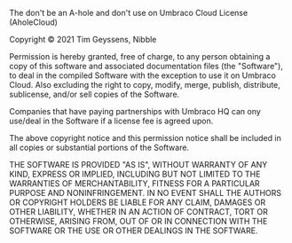 The don't be an A-hole and don't use on Umbraco Cloud License (AholeCloud)

Copyright &copy; 2021 Tim Geyssens, Nibble  

Permission is hereby granted, free of charge, to any person obtaining a copy of
this software and associated documentation files (the "Software"), to deal in
the compiled Software with the exception to use it on Umbraco Cloud.
Also excluding the right to copy, modify, merge, publish, distribute, 
sublicense, and/or sell copies of the Software.

Companies that have paying partnerships with Umbraco HQ can ony use/deal in the 
Software if a license fee is agreed upon.

The above copyright notice and this permission notice shall be included in all
copies or substantial portions of the Software.

THE SOFTWARE IS PROVIDED "AS IS", WITHOUT WARRANTY OF ANY KIND, EXPRESS OR
IMPLIED, INCLUDING BUT NOT LIMITED TO THE WARRANTIES OF MERCHANTABILITY,
FITNESS FOR A PARTICULAR PURPOSE AND NONINFRINGEMENT. IN NO EVENT SHALL THE
AUTHORS OR COPYRIGHT HOLDERS BE LIABLE FOR ANY CLAIM, DAMAGES OR OTHER
LIABILITY, WHETHER IN AN ACTION OF CONTRACT, TORT OR OTHERWISE, ARISING FROM,
OUT OF OR IN CONNECTION WITH THE SOFTWARE OR THE USE OR OTHER DEALINGS IN THE
SOFTWARE.
